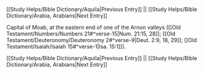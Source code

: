 [[Study Helps/Bible Dictionary/Aquila|Previous Entry]]  ||  [[Study Helps/Bible Dictionary/Arabia, Arabians|Next Entry]]

 Capital of Moab, at the eastern end of one of the Arnon valleys ([[Old Testament/Numbers/Numbers 21#^verse-15|Num. 21:15, 28]]; [[Old Testament/Deuteronomy/Deuteronomy 2#^verse-9|Deut. 2:9, 18, 29]]; [[Old Testament/Isaiah/Isaiah 15#^verse-1|Isa. 15:1]]).

[[Study Helps/Bible Dictionary/Aquila|Previous Entry]]  ||  [[Study Helps/Bible Dictionary/Arabia, Arabians|Next Entry]]